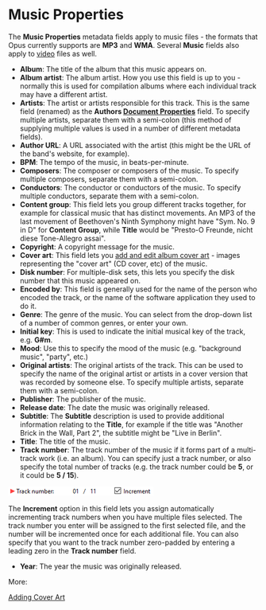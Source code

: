 # Music Properties

The **Music Properties** metadata fields apply to music files - the formats that Opus currently supports are **MP3** and **WMA**. Several **Music** fields also apply to [video](video_properties.md) files as well.

- **Album**: The title of the album that this music appears on.
- **Album artist**: The album artist. How you use this field is up to you - normally this is used for compilation albums where each individual track may have a different artist.
- **Artists**: The artist or artists responsible for this track. This is the same field (renamed) as the **Authors [Document Properties](document_properties.md)** field. To specify multiple artists, separate them with a semi-colon (this method of supplying multiple values is used in a number of different metadata fields).
- **Author URL**: A URL associated with the artist (this might be the URL of the band's website, for example).
- **BPM**: The tempo of the music, in beats-per-minute.
- **Composers**: The composer or composers of the music. To specify multiple composers, separate them with a semi-colon.
- **Conductors**: The conductor or conductors of the music. To specify multiple conductors, separate them with a semi-colon.
- **Content group**: This field lets you group different tracks together, for example for classical music that has distinct movements. An MP3 of the last movement of Beethoven's Ninth Symphony might have "Sym. No. 9 in D" for **Content Group**, while **Title** would be "Presto-O Freunde, nicht diese Tone-Allegro assai".
- **Copyright**: A copyright message for the music.
- **Cover art**: This field lets you [add and edit album cover art](/Manual/file_operations/editing_metadata/music_properties/adding_cover_art.md) - images representing the "cover art" (CD cover, etc) of the music.
- **Disk number**: For multiple-disk sets, this lets you specify the disk number that this music appeared on.
- **Encoded by**: This field is generally used for the name of the person who encoded the track, or the name of the software application they used to do it.
- **Genre**: The genre of the music. You can select from the drop-down list of a number of common genres, or enter your own.
- **Initial key**: This is used to indicate the initial musical key of the track, e.g. **G#m**.
- **Mood**: Use this to specify the mood of the music (e.g. "background music", "party", etc.)
- **Original artists**: The original artists of the track. This can be used to specify the name of the original artist or artists in a cover version that was recorded by someone else. To specify multiple artists, separate them with a semi-colon.
- **Publisher**: The publisher of the music.
- **Release date**: The date the music was originally released.
- **Subtitle**: The **Subtitle** description is used to provide additional information relating to the **Title**, for example if the title was "Another Brick in the Wall, Part 2", the subtitle might be "Live in Berlin".
- **Title**: The title of the music.
- **Track number**: The track number of the music if it forms part of a multi-track work (i.e. an album). You can specify just a track number, or also specify the total number of tracks (e.g. the track number could be **5**, or it could be **5 / 15**).

![](/Manual/images/media/metadata_-_increment_track.png)

The **Increment** option in this field lets you assign automatically incrementing track numbers when you have multiple files selected. The track number you enter will be assigned to the first selected file, and the number will be incremented once for each additional file. You can also specify that you want to the track number zero-padded by entering a leading zero in the **Track number** field.

- **Year**: The year the music was originally released.

More:

[Adding Cover Art](/Manual/file_operations/editing_metadata/music_properties/adding_cover_art.md)  
